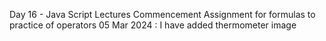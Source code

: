 Day 16 - Java Script Lectures Commencement
Assignment for formulas to practice of operators
05 Mar 2024 : I have added thermometer image
